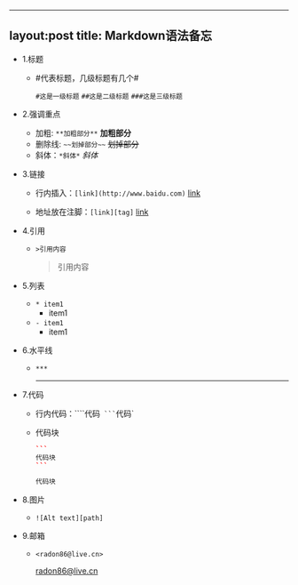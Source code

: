 
---
layout:post
title: Markdown语法备忘
---


* 1.标题

  * \#代表标题，几级标题有几个\#

     `#这是一级标题`    `##这是二级标题`   `###这是三级标题`

* 2.强调重点

  * 加粗: `**加粗部分**` **加粗部分**
  * 删除线: `~~划掉部分~~` ~~划掉部分~~
  * 斜体：`*斜体*` *斜体*

* 3.链接

  * 行内插入：`[link](http://www.baidu.com)` [link](http://baidu.com)

  * 地址放在注脚：`[link][tag]` [link][1]

    [1]: http://www.baidu.com

* 4.引用

  * `>引用内容`

    > 引用内容

* 5.列表

  * `* item1`
    * item1
  * `- item1`
    - item1

* 6.水平线

  * `***`

    ***

* 7.代码

  * 行内代码：````代码`  ``` `代码`

  * 代码块

    ```c++
    ​```
    代码块
    ​```
    ```

    ```c++
    代码块
    ```


* 8.图片

  * `![Alt text][path]`

* 9.邮箱

  * `<radon86@live.cn>`

    <radon86@live.cn>

  ​